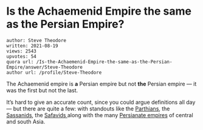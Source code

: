 # Is the Achaemenid Empire the same as the Persian Empire?

	author: Steve Theodore
	written: 2021-08-19
	views: 2543
	upvotes: 54
	quora url: /Is-the-Achaemenid-Empire-the-same-as-the-Persian-Empire/answer/Steve-Theodore
	author url: /profile/Steve-Theodore


The Achaemenid empire is __a__  Persian empire but not __the__  Persian empire — it was the first but not the last.

It’s hard to give an accurate count, since you could argue definitions all day — but there are quite a few: with standouts like the [Parthians](https://en.wikipedia.org/wiki/Parthian_Empire), the [Sassanids](https://en.wikipedia.org/wiki/Sasanian_Empire), the [Safavids ](https://en.wikipedia.org/wiki/Safavid_dynasty)along with the many [Persianate empires](https://en.wikipedia.org/wiki/Persianate_society) of central and south Asia.

